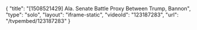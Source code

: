 {
    "title": "[1508521429] Ala. Senate Battle Proxy Between Trump, Bannon",
    "type": "solo",
    "layout": "iframe-static",
    "videoId": "123187283",
    "url": "\/tvpembed\/123187283"
}